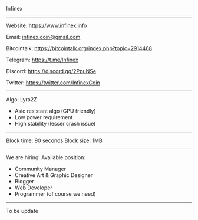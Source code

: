 
Infinex

----------------------------------------------------------------------------------------

Website: https://www.infinex.info

Email: infinex.coin@gmail.com

Bitcointalk: https://bitcointalk.org/index.php?topic=2914468

Telegram: https://t.me/Infinex

Discord: https://discord.gg/2PpuNSe

Twitter: https://twitter.com/InfinexCoin

----------------------------------------------------------------------------------------

Algo: Lyra2Z
* Asic resistant algo (GPU friendly)
* Low power requirement
* High stability (lesser crash issue)

----------------------------------------------------------------------------------------

Block time: 90 seconds
Block size: 1MB

----------------------------------------------------------------------------------------

We are hiring!
Available position:
* Community Manager
* Creative Art & Graphic Designer
* Blogger
* Web Developer
* Programmer (of course we need)

----------------------------------------------------------------------------------------

To be update
